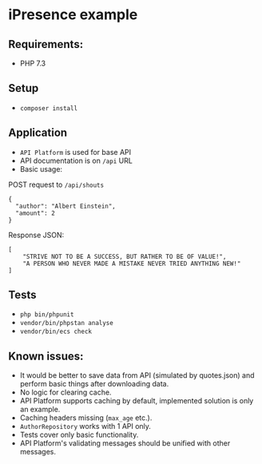 # iPresence example

## Requirements:

* PHP 7.3

## Setup

* `composer install`

## Application

* `API Platform` is used for base API
* API documentation is on `/api` URL
* Basic usage:

POST request to `/api/shouts`

```
{
  "author": "Albert Einstein",
  "amount": 2
}
```

Response JSON:

```
[
    "STRIVE NOT TO BE A SUCCESS, BUT RATHER TO BE OF VALUE!",
    "A PERSON WHO NEVER MADE A MISTAKE NEVER TRIED ANYTHING NEW!"
]
```

## Tests

* `php bin/phpunit`
* `vendor/bin/phpstan analyse`
* `vendor/bin/ecs check`

## Known issues:

* It would be better to save data from API (simulated by quotes.json) and perform basic things after downloading data.
* No logic for clearing cache.
* API Platform supports caching by default, implemented solution is only an example.
* Caching headers missing (`max_age` etc.).
* `AuthorRepository` works with 1 API only.
* Tests cover only basic functionality.
* API Platform's validating messages should be unified with other messages.
